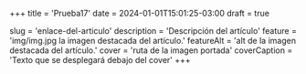 +++
title = 'Prueba17'
date = 2024-01-01T15:01:25-03:00
draft = true

slug = 'enlace-del-articulo'
description = 'Descripción del artículo'
feature = 'img/img.jpg la imagen destacada del artículo.'
featureAlt = 'alt de la imagen destacada del artículo.'
cover = 'ruta de la imagen portada'
coverCaption = 'Texto que se desplegará debajo del cover'
+++
